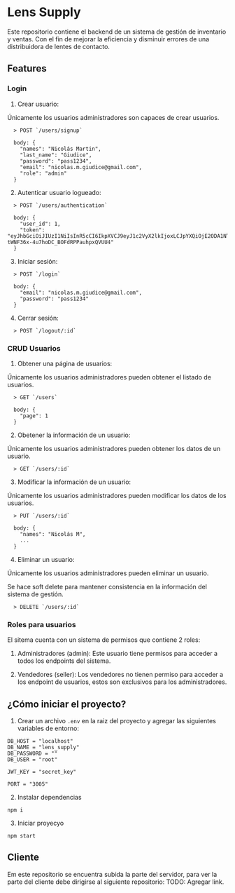 # Lens Supply

Este repositorio contiene el backend de un sistema de gestión de inventario y ventas. Con el fin de mejorar la eficiencia y disminuir errores de una distribuidora de lentes de contacto.

## Features

### Login
  
  1. Crear usuario:

  Únicamente los usuarios administradores son capaces de crear usuarios.

  ```
    > POST `/users/signup`

    body: {
      "names": "Nicolás Martin",
      "last_name": "Giudice",
      "password": "pass1234",
      "email": "nicolas.m.giudice@gmail.com",
      "role": "admin"
    }
  ```
  
  2. Autenticar usuario logueado:
  ```
    > POST `/users/authentication`

    body: {
      "user_id": 1,
      "token": "eyJhbGciOiJIUzI1NiIsInR5cCI6IkpXVCJ9eyJ1c2VyX2lkIjoxLCJpYXQiOjE2ODA1NTkwMzB9hrfWi_EkN-tWNF36x-4u7hoDC_BOFdRPPauhpxQVUU4"
    }
  ```

  3. Iniciar sesión:
  ```
    > POST `/login`

    body: {
      "email": "nicolas.m.giudice@gmail.com",
      "password": "pass1234"
    }
  ```

  4. Cerrar sesión:
  ```
    > POST `/logout/:id`

  ```


### CRUD Usuarios
  
  1. Obtener una página de usuarios:

  Únicamente los usuarios administradores pueden obtener el listado de usuarios.

  ```
    > GET `/users`

    body: {
      "page": 1
    }
  ```

  2. Obetener la información de un usuario:

  Únicamente los usuarios administradores pueden obtener los datos de un usuario.

  ```
    > GET `/users/:id`
  ```
  
  3. Modificar la información de un usuario:

  Únicamente los usuarios administradores pueden modificar los datos de los usuarios.
    
  ```
    > PUT `/users/:id`
  
    body: {
      "names": "Nicolás M",
      ...
    }
  ```

  4. Eliminar un usuario:
  
  Únicamente los usuarios administradores pueden eliminar un usuario.

  Se hace soft delete para mantener consistencia en la información del sistema de gestión.

  ```
    > DELETE `/users/:id`
  ```

### Roles para usuarios
El sitema cuenta con un sistema de permisos que contiene 2 roles:

1. Administradores (admin): Este usuario tiene permisos para acceder a todos los endpoints del sistema.

2. Vendedores (seller): Los vendedores no tienen permiso para acceder a los endpoint de usuarios, estos son exclusivos para los administradores.

## ¿Cómo iniciar el proyecto?

1. Crear un archivo `.env` en la raiz del proyecto y agregar las siguientes variables de entorno:

```
DB_HOST = "localhost"
DB_NAME = "lens_supply"
DB_PASSWORD = ""
DB_USER = "root"

JWT_KEY = "secret_key"

PORT = "3005"
```

2. Instalar dependencias

```
npm i
```

3. Iniciar proyecyo

```
npm start
```

## Cliente

Em este repositorio se encuentra subida la parte del servidor, para ver la parte del cliente debe dirigirse al siguiente repositorio:
TODO: Agregar link.

